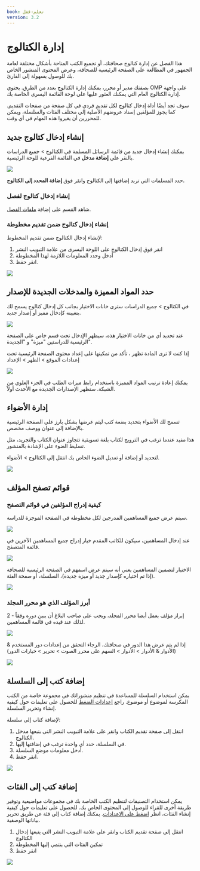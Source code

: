 ```yaml
---
book: تعلم-قفل
version: 3.2
---
```


# إدارة الكتالوج

هذا الفصل عن إدارة كتالوج صحافتك، أو تجميع الكتب المتاحة بأشكال مختلفة لعامة الجمهور في المطالعة على الصفحة الرئيسية للصحافة، وعرض المحتوى المنشور الخاص بك للوصول بسهولة إلى القارئ.

بصفتك مدير أو محرر، يمكنك إدارة الكتالوج بعدد من الطرق. يحتوي OMP على واجهة إدارة الكتالوج العام التي يمكنك العثور عليها على لوحة القائمة اليسرى الخاصة بك.

سوف تجد أيضًا أداة إدخال كتالوج لكل تقديم فردي في كل صفحة من صفحات التقديم. كما يجوز للمؤلفين إسناد عروضهم الأصلية إلى مختلف الفئات والسلسلة، ويمكن للمحررين أن يغيروا هذه المهام في أي وقت.

## إنشاء إدخال كتالوج جديد

يمكنك إنشاء إدخال جديد من قائمة الرسائل المسلمة في الكتالوج > جميع الدراسات بالنقر على __إضافة مدخل__ في القائمة الفرعية للوحة الرئيسية.

![](./assets/learning_omp-catalog-managment_add-entry.png)

حدد المسلمات التي تريد إضافتها إلى الكتالوج وانقر فوق __إضافة المحدد إلى الكتالوج.__

### إنشاء إدخال كتالوج لفصل

شاهد القسم على إضافة [ملفات الفصل](./role-specific-workflows.md#chapters).

### إنشاء إدخال كتالوج ضمن تقديم مخطوطة

لإنشاء إدخال الكتالوج ضمن تقديم المخطوط:
1. انقر فوق إدخال الكتالوج على اللوحة اليسرى من علامة التبويب النشر
2. أدخل وحدد المعلومات اللازمة لهذا المخطوطة
3. انقر حفظ.

![](./assets/learning-omp3.2-catalog-management.png)

## حدد المواد المميزة والمدخلات الجديدة للإصدار

في الكتالوج > جميع الدراسات سترى خانات الاختيار بجانب كل إدخال كتالوج يسمح لك بتعيينه كإدخال مميز أو إصدار جديد.

![](./assets/learning-omp3.2-catalog-management-featured.png)

عند تحديد أي من خانات الاختيار هذه، سيظهر الإدخال تحت قسم خاص على الصفحة الرئيسية للدراستين "ميزة" و "الجديدة".

إذا كنت لا ترى المادة تظهر ، تأكد من تمكينها على إعداد محتوى الصفحة الرئيسية تحت إعدادات الموقع > الظهر > الإعداد

![](./assets/learning-omp3.2-website-settings.png)

يمكنك إعادة ترتيب المواد المميزة باستخدام رابط ميزات الطلب في الجزء العلوي من الشبكة. ستظهر الإصدارات الجديدة مع الأحدث أولاً.

## إدارة الأضواء

تسمح لك الأضواء بتحديد بضعة كتب ليتم عرضها بشكل بارز على الصفحة الرئيسية بالإضافة إلى عنوان ووصف مخصص.

هذا مفيد عندما ترغب في الترويج لكتاب بلغة تسويقية تتجاوز عنوان الكتاب والتجريد، مثل تسليط الضوء على الإشادة بالمنشور.

لتحديد أو إضافة أو تعديل الضوء الخاص بك انتقل إلى الكتالوج > الأضواء.

![](./assets/learning-omp3.2-catalog-spotlight.png)

## قوائم تصفح المؤلف

### كيفية إدراج المؤلفين في قوائم التصفح

سيتم عرض جميع المساهمين المدرجين لكل مخطوطة في الصفحة الموجزة للدراسة.

![](./assets/learning-omp3.2-catalog-browse.png)

عند إدخال المساهمين، سيكون للكاتب المقدم خيار إدراج جميع المساهمين الآخرين في قائمة المتصفح.

![](./assets/learning-omp3.2-catalog-browse-2.png)

الاختيار لتضمين المساهمين يعني أنه سيتم عرض اسمهم في الصفحة الرئيسية للصحافة (إذا تم اختياره كإصدار جديد أو ميزة جديدة)، السلسلة، أو صفحة الفئة.

![](./assets/learning-omp3.2-catalog-browse-3.png)

### أبرز المؤلف الذي هو محرر المجلد

2 - إبراز مؤلف يعمل أيضا محرر المجلد، ويجب على صاحب البلاغ أن يبين دوره وفقاً لذلك عند قيده في قائمة المساهمين.

![](./assets/learning-omp3.2-catalog-author.png)

إذا لم يتم عرض هذا الدور في صحافتك، الرجاء التحقق من إعدادات دور المستخدم & (الأدوار & الأدوار > الأدوار > السهم على محرر الصوت > تحرير > خيارات الدور)

![](./assets/learning-omp3.2-catalog-author-2.png)

## إضافة كتب إلى السلسلة

يمكن استخدام السلسلة للمساعدة في تنظيم منشوراتك في مجموعة خاصة من الكتب المكرسة لموضوع أو موضوع. راجع [إعدادات الضغط](/learning-omp/en/press-setup.html#press-settings) للحصول على تعليمات حول كيفية إنشاء وتحرير السلسلة.

لإضافة كتاب إلى سلسلة:

1. انتقل إلى صفحة تقديم الكتاب وانقر على علامة التبويب النشر التي يتبعها مدخل الكتالوج.
2. في السلسلة، حدد أي واحدة ترغب في إضافتها إليها.
3. أدخل معلومات موضع السلسلة.
4. انقر حفظ.

![](./assets/learning-omp3.2-catalog-managment_add-series.png)

## إضافة كتب إلى الفئات

يمكن استخدام التصنيفات لتنظيم الكتب الخاصة بك في مجموعات مواضيعية وتوفير طريقة أخرى للقراء للوصول إلى المحتوى الخاص بك. للحصول على تعليمات حول كيفية إنشاء الفئات، انظر [اضغط على الإعدادات](/learning-omp/en/press-setup.html#press-settings). يمكنك إضافة كتاب إلى فئة عن طريق تحرير بياناتها الوصفية.

1. انتقل إلى صفحة تقديم الكتاب وانقر على علامة التبويب النشر التي يتبعها إدخال الكتالوج
2. تمكين الفئات التي ينتمي إليها المخطوطة
3. انقر حفظ

![](./assets/learning-omp3.2-catalog-add.png)
